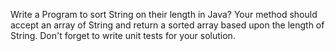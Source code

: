 Write a Program to sort String on their length in Java? Your method should accept  an array of String and return a sorted array based upon the length of String. Don't forget to write unit tests for your solution.
